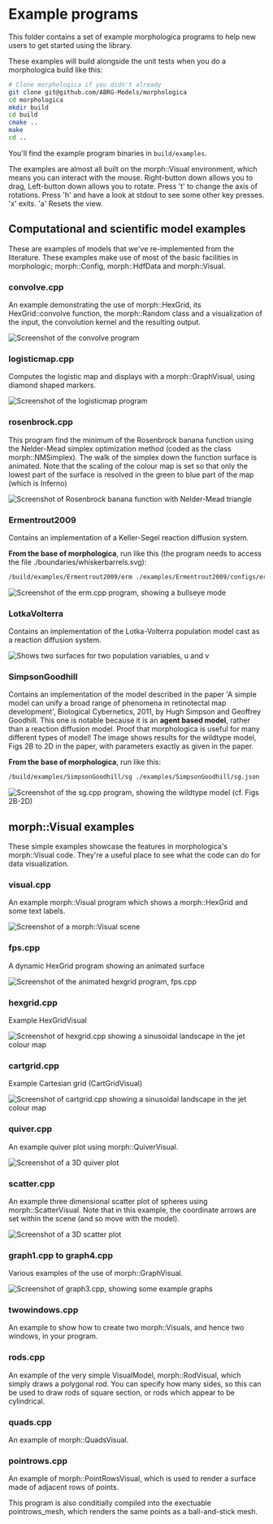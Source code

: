 # Example programs

This folder contains a set of example morphologica programs to help
new users to get started using the library.

These examples will build alongside the unit tests when you do a
morphologica build like this:

```bash
# Clone morphologica if you didn't already
git clone git@github.com/ABRG-Models/morphologica
cd morphologica
mkdir build
cd build
cmake ..
make
cd ..
```
You'll find the example program binaries in `build/examples`.

The examples are almost all built on the morph::Visual environment,
which means you can interact with the mouse. Right-button down allows
you to drag, Left-button down allows you to rotate. Press 't' to
change the axis of rotations. Press 'h' and have a look at stdout to
see some other key presses. 'x' exits. 'a' Resets the view.

## Computational and scientific model examples

These are examples of models that we've re-implemented from the
literature. These examples make use of most of the basic facilities in
morphologic; morph::Config, morph::HdfData and morph::Visual.

### convolve.cpp

An example demonstrating the use of morph::HexGrid, its
HexGrid::convolve function, the morph::Random class and a
visualization of the input, the convolution kernel and the resulting
output.

![Screenshot of the convolve program](https://github.com/ABRG-Models/morphologica/blob/main/examples/screenshots/convolve.png?raw=true)

### logisticmap.cpp

Computes the logistic map and displays with a morph::GraphVisual, using diamond shaped markers.

![Screenshot of the logisticmap program](https://github.com/ABRG-Models/morphologica/blob/main/examples/screenshots/logisticmap.png?raw=true)

### rosenbrock.cpp

This program find the minimum of the Rosenbrock banana function using
the Nelder-Mead simplex optimization method (coded as the class
morph::NMSimplex). The walk of the simplex down the function surface
is animated. Note that the scaling of the colour map is set so that
only the lowest part of the surface is resolved in the green to blue
part of the map (which is Inferno)

![Screenshot of Rosenbrock banana function with Nelder-Mead triangle](https://github.com/ABRG-Models/morphologica/blob/main/examples/screenshots/rosenbrock.png?raw=true)

### Ermentrout2009

Contains an implementation of a Keller-Segel reaction diffusion system.

**From the base of morphologica**, run like this (the program needs to access the file ./boundaries/whiskerbarrels.svg):

```bash
/build/examples/Ermentrout2009/erm ./examples/Ermentrout2009/configs/erm.json
```

![Screenshot of the erm.cpp program, showing a bullseye mode](https://github.com/ABRG-Models/morphologica/blob/main/examples/screenshots/erm.png?raw=true)

### LotkaVolterra

Contains an implementation of the Lotka-Volterra population model cast as a reaction diffusion system.

![Shows two surfaces for two population variables, u and v](https://github.com/ABRG-Models/morphologica/blob/main/examples/screenshots/lotkavolterra.png?raw=true)

### SimpsonGoodhill

Contains an implementation of the model described in the paper 'A
simple model can unify a broad range of phenomena in retinotectal map
development', Biological Cybernetics, 2011, by Hugh Simpson and Geoffrey Goodhill. This one is notable because it is an **agent based model**, rather than a reaction diffusion model. Proof that morphologica is useful for many different types of model! The image shows results for the wildtype model, Figs 2B to 2D in the paper, with parameters exactly as given in the paper.

**From the base of morphologica**, run like this:

```bash
/build/examples/SimpsonGoodhill/sg ./examples/SimpsonGoodhill/sg.json
```
![Screenshot of the sg.cpp program, showing the wildtype model (cf. Figs 2B-2D)](https://github.com/ABRG-Models/morphologica/blob/main/examples/screenshots/sg.png?raw=true)

## morph::Visual examples

These simple examples showcase the features in morphologica's
morph::Visual code. They're a useful place to see what the code can do
for data visualization.

### visual.cpp

An example morph::Visual program which shows a morph::HexGrid and some
text labels.

![Screenshot of a morph::Visual scene](https://github.com/ABRG-Models/morphologica/blob/main/examples/screenshots/visual.png?raw=true)

### fps.cpp

A dynamic HexGrid program showing an animated surface

![Screenshot of the animated hexgrid program, fps.cpp](https://github.com/ABRG-Models/morphologica/blob/main/examples/screenshots/fps.png?raw=true)

### hexgrid.cpp

Example HexGridVisual

![Screenshot of hexgrid.cpp showing a sinusoidal landscape in the jet colour map](https://github.com/ABRG-Models/morphologica/blob/main/examples/screenshots/hexgrid.png?raw=true)

### cartgrid.cpp

Example Cartesian grid (CartGridVisual)

![Screenshot of cartgrid.cpp showing a sinusoidal landscape in the jet colour map](https://github.com/ABRG-Models/morphologica/blob/main/examples/screenshots/cartgrid.png?raw=true)

### quiver.cpp

An example quiver plot using morph::QuiverVisual.

![Screenshot of a 3D quiver plot](https://github.com/ABRG-Models/morphologica/blob/main/examples/screenshots/quiver.png?raw=true)

### scatter.cpp

An example three dimensional scatter plot of spheres using
morph::ScatterVisual. Note that in this example, the coordinate arrows
are set within the scene (and so move with the model).

![Screenshot of a 3D scatter plot](https://github.com/ABRG-Models/morphologica/blob/main/examples/screenshots/scatter.png?raw=true)

### graph1.cpp to graph4.cpp

Various examples of the use of morph::GraphVisual.

![Screenshot of graph3.cpp, showing some example graphs](https://github.com/ABRG-Models/morphologica/blob/main/examples/screenshots/graph3.png?raw=true)

### twowindows.cpp

An example to show how to create two morph::Visuals, and hence two
windows, in your program.

### rods.cpp

An example of the very simple VisualModel, morph::RodVisual, which
simply draws a polygonal rod. You can specify how many sides, so this
can be used to draw rods of square section, or rods which appear to be
cylindrical.

### quads.cpp

An example of morph::QuadsVisual.

### pointrows.cpp

An example of morph::PointRowsVisual, which is used to render a
surface made of adjacent rows of points.

This program is also conditially compiled into the exectuable
pointrows_mesh, which renders the same points as a ball-and-stick
mesh.

